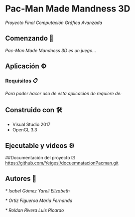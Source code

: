 # Pac-Man Made Mandness 3D 

_Proyecto Final
Computación Gráfica Avanzada_

## Comenzando 🚀

_Pac-Man Made Mandness 3D es un juego..._

## Aplicación ⚙️


### Requisitos 📋

_Para poder hacer uso de esta aplicación de requiere de:_


## Construido con 🛠️

* Visual Studio 2017
* OpenGL 3.3

## Ejecutable y videos ⚙️

##Documentación del proyecto ☑
https://github.com/Yeigesl/docuemnatacionPacman.git

## Autores 🔩

_* Isabel Gómez Yareli Elizabeth_

_* Ortiz Figueroa María Fernanda_

_* Roldan Rivera Luis Ricardo_

